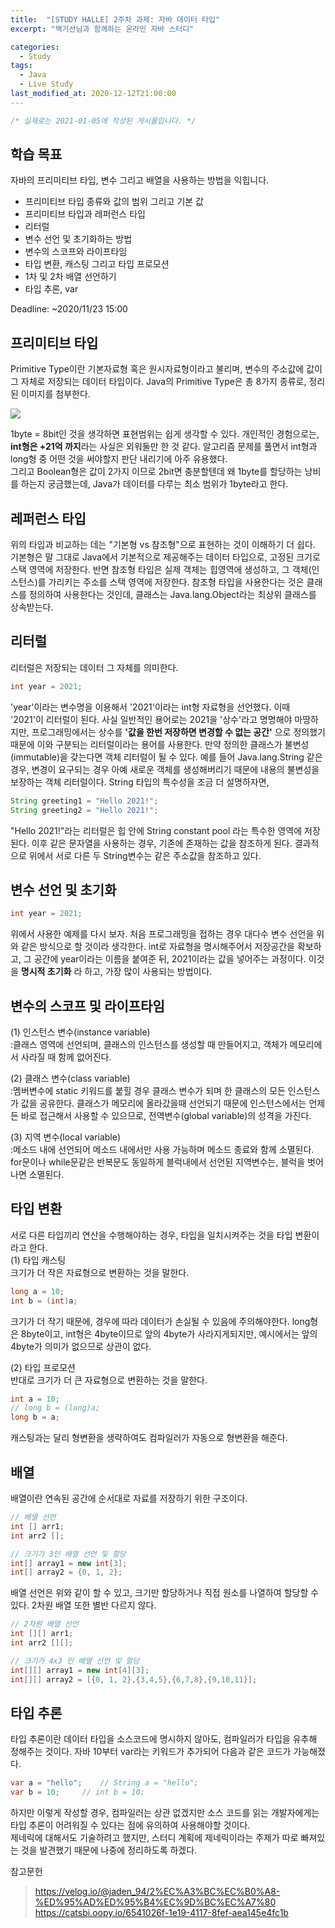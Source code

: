 ```yaml
---
title:  "[STUDY HALLE] 2주차 과제: 자바 데이터 타입"
excerpt: "백기선님과 함께하는 온라인 자바 스터디"

categories:
  - Study
tags:
  - Java
  - Live Study
last_modified_at: 2020-12-12T21:00:00
---
```

```java
/* 실제로는 2021-01-05에 작성된 게시물입니다. */
```
## 학습 목표
자바의 프리미티브 타입, 변수 그리고 배열을 사용하는 방법을 익힙니다.

- 프리미티브 타입 종류와 값의 범위 그리고 기본 값
- 프리미티브 타입과 레퍼런스 타입
- 리터럴
- 변수 선언 및 초기화하는 방법
- 변수의 스코프와 라이프타임
- 타입 변환, 캐스팅 그리고 타입 프로모션
- 1차 및 2차 배열 선언하기
- 타입 추론, var

Deadline: ~2020/11/23 15:00

## 프리미티브 타입
Primitive Type이란 기본자료형 혹은 원시자료형이라고 불리며, 변수의 주소값에 값이 그 자체로 저장되는 데이터 타입이다. Java의 Primitive Type은 총 8가지 종류로, 정리된 이미지를 첨부한다.

![](https://media.vlpt.us/images/jaden_94/post/911d5b45-2962-4ce5-9df9-73b4a19e4741/%E1%84%89%E1%85%B3%E1%84%8F%E1%85%B3%E1%84%85%E1%85%B5%E1%86%AB%E1%84%89%E1%85%A3%E1%86%BA%202020-11-15%20%E1%84%8B%E1%85%A9%E1%84%92%E1%85%AE%204.56.33.png)

1byte = 8bit인 것을 생각하면 표현범위는 쉽게 생각할 수 있다. 개인적인 경험으로는, **int형은 +21억 까지**라는 사실은 외워둘만 한 것 같다. 알고리즘 문제를 풀면서 int형과 long형 중 어떤 것을 써야할지 판단 내리기에 아주 유용했다.  
그리고 Boolean형은 값이 2가지 이므로 2bit면 충분할텐데 왜 1byte를 할당하는 낭비를 하는지 궁금했는데, Java가 데이터를 다루는 최소 범위가 1byte라고 한다.

## 레퍼런스 타입
위의 타입과 비교하는 데는 "기본형 vs 참조형"으로 표현하는 것이 이해하기 더 쉽다. 기본형은 말 그대로 Java에서 기본적으로 제공해주는 데이터 타입으로, 고정된 크기로 스택 영역에 저장한다. 반면 참조형 타입은 실제 객체는 힙영역에 생성하고, 그 객체(인스턴스)를 가리키는 주소를 스택 영역에 저장한다. 참조형 타입을 사용한다는 것은 클래스를 정의하여 사용한다는 것인데, 클래스는 Java.lang.Object라는 최상위 클래스를 상속받는다.

## 리터럴
리터럴은 저장되는 데이터 그 자체를 의미한다.
```java
int year = 2021;
```
'year'이라는 변수명을 이용해서 '2021'이라는 int형 자료형을 선언했다. 이때 '2021'이 리터럴이 된다. 사실 일반적인 용어로는 2021을 '상수'라고 명명해야 마땅하지만, 프로그래밍에서는 상수를 **'값을 한번 저장하면 변경할 수 없는 공간'** 으로 정의했기 때문에 이와 구분되는 리터럴이라는 용어를 사용한다. 만약 정의한 클래스가 불변성(immutable)을 갖는다면 객체 리터럴이 될 수 있다. 예를 들어 Java.lang.String 같은 경우, 변경이 요구되는 경우 아예 새로운 객체를 생성해버리기 때문에 내용의 불변성을 보장하는 객체 리터럴이다. String 타입의 특수성을 조금 더 설명하자면,
```java
String greeting1 = "Hello 2021!";
String greeting2 = "Hello 2021!";
```
"Hello 2021!"라는 리터럴은 힙 안에 String constant pool 라는 특수한 영역에 저장된다. 이후 같은 문자열을 사용하는 경우, 기존에 존재하는 값을 참조하게 된다. 결과적으로 위에서 서로 다른 두 String변수는 같은 주소값을 참조하고 있다.

## 변수 선언 및 초기화
```java
int year = 2021;
```
위에서 사용한 예제를 다시 보자. 처음 프로그래밍을 접하는 경우 대다수 변수 선언을 위와 같은 방식으로 할 것이라 생각한다. int로 자료형을 명시해주어서 저장공간을 확보하고, 그 공간에 year이라는 이름을 붙여준 뒤, 2021이라는 값을 넣어주는 과정이다. 이것을 **명시적 초기화** 라 하고, 가장 많이 사용되는 방법이다.

## 변수의 스코프 및 라이프타임

(1) 인스턴스 변수(instance variable)  
:클래스 영역에 선언되며, 클래스의 인스턴스를 생성할 때 만들어지고, 객체가 메모리에서 사라질 때 함께 없어진다.

(2) 클래스 변수(class variable)  
:멤버변수에  static 키워드를 붙힐 경우 클래스 변수가 되며 한 클래스의 모든 인스턴스가 값을 공유한다. 클래스가 메모리에 올라갔을때 선언되기 때문에 인스턴스에서는 언제든 바로 접근해서 사용할 수 있으므로, 전역변수(global variable)의 성격을 가진다.

(3) 지역 변수(local variable)  
:메소드 내에 선언되어 메소드 내에서만 사용 가능하며 메소드 종료와 함께 소멸된다.
for문이나 while문같은 반복문도 동일하게 블럭내에서 선언된 지역변수는, 블럭을 벗어나면 소멸된다.

## 타입 변환
서로 다른 타입끼리 연산을 수행해야하는 경우, 타입을 일치시켜주는 것을 타입 변환이라고 한다.  
(1) 타입 캐스팅  
크기가 더 작은 자료형으로 변환하는 것을 말한다.
```java
long a = 10;
int b = (int)a;
```
크기가 더 작기 때문에, 경우에 따라 데이터가 손실될 수 있음에 주의해야한다. long형은 8byte이고, int형은 4byte이므로 앞의 4byte가 사라지게되지만, 예시에서는 앞의 4byte가 의미가 없으므로 상관이 없다.

(2) 타입 프로모션  
반대로 크기가 더 큰 자료형으로 변환하는 것을 말한다.
```java
int a = 10;
// long b = (long)a;
long b = a;
```
캐스팅과는 달리 형변환을 생략하여도 컴파일러가 자동으로 형변환을 해준다.

## 배열
배열이란 연속된 공간에 순서대로 자료를 저장하기 위한 구조이다.
```java
// 배열 선언
int [] arr1; 
int arr2 []; 

// 크기가 3인 배열 선언 및 할당
int[] array1 = new int[3];
int[] array2 = {0, 1, 2};
```
배열 선언은 위와 같이 할 수 있고, 크기만 할당하거나 직접 원소를 나열하여 할당할 수 있다. 2차원 배열 또한 별반 다르지 않다.

```java
// 2차원 배열 선언
int [][] arr1; 
int arr2 [][]; 

// 크기가 4x3 인 배열 선언 및 할당
int[][] array1 = new int[4][3];
int[][] array2 = [{0, 1, 2},{3,4,5},{6,7,8},{9,10,11}];
```

## 타입 추론
타입 추론이란 데이터 타입을 소스코드에 명시하지 않아도, 컴파일러가 타입을 유추해 정해주는 것이다. 자바 10부터 var라는 키워드가 추가되어 다음과 같은 코드가 가능해졌다.
```java
var a = "hello";	// String a = "hello";
var b = 10;		// int b = 10;
```
하지만 이렇게 작성할 경우, 컴파일러는 상관 없겠지만 소스 코드를 읽는 개발자에게는 타입 추론이 어려워질 수 있다는 점에 유의하여 사용해야할 것이다.  
제네릭에 대해서도 기술하려고 했지만, 스터디 계획에 제네릭이라는 주제가 따로 빠져있는 것을 발견했기 때문에 나중에 정리하도록 하겠다.

참고문헌
>https://velog.io/@jaden_94/2%EC%A3%BC%EC%B0%A8-%ED%95%AD%ED%95%B4%EC%9D%BC%EC%A7%80
https://catsbi.oopy.io/6541026f-1e19-4117-8fef-aea145e4fc1b